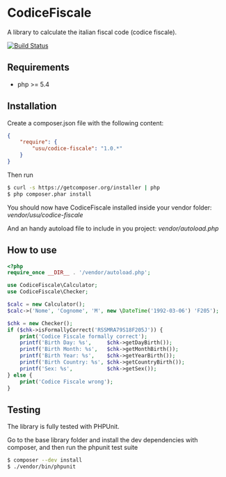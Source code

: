 CodiceFiscale
==============

A library to calculate the italian fiscal code (codice fiscale).

[![Build Status](https://travis-ci.org/andreausu/CodiceFiscale.png?branch=master)](https://travis-ci.org/andreausu/CodiceFiscale)

Requirements
------------

- php >= 5.4

Installation
------------

Create a composer.json file with the following content:

``` json
{
    "require": {
        "usu/codice-fiscale": "1.0.*"
    }
}
```

Then run

``` bash
$ curl -s https://getcomposer.org/installer | php
$ php composer.phar install
```

You should now have CodiceFiscale installed inside your vendor folder: *vendor/usu/codice-fiscale*

And an handy autoload file to include in you project: *vendor/autoload.php*

How to use
----------

``` php
<?php
require_once __DIR__ . '/vendor/autoload.php';

use CodiceFiscale\Calculator;
use CodiceFiscale\Checker;

$calc = new Calculator();
$calc->('Nome', 'Cognome', 'M', new \DateTime('1992-03-06') 'F205');

$chk = new Checker();
if ($chk->isFormallyCorrect('RSSMRA79S18F205J')) {
    print('Codice Fiscale formally correct');
    printf('Birth Day: %s',     $chk->getDayBirth());
    printf('Birth Month: %s',   $chk->getMonthBirth());
    printf('Birth Year: %s',    $chk->getYearBirth());
    printf('Birth Country: %s', $chk->getCountryBirth());
    printf('Sex: %s',           $chk->getSex());
} else {
    print('Codice Fiscale wrong');
}
```

Testing
-------

The library is fully tested with PHPUnit.

Go to the base library folder and install the dev dependencies with composer, and then run the phpunit test suite

``` bash
$ composer --dev install
$ ./vendor/bin/phpunit
```
